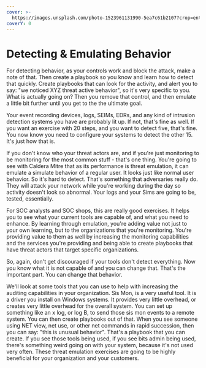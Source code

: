 ```yaml
---
cover: >-
  https://images.unsplash.com/photo-1523961131990-5ea7c61b2107?crop=entropy&cs=srgb&fm=jpg&ixid=MnwxOTcwMjR8MHwxfHNlYXJjaHw0fHx0ZWNofGVufDB8fHx8MTY0NTk5MDg4Mg&ixlib=rb-1.2.1&q=85
coverY: 0
---
```


# Detecting & Emulating Behavior

For detecting behavior, as your controls work and block the attack, make a note of that. Then create a playbook so you know and learn how to detect that quickly. Create playbooks that can look for the activity, and alert you to say: "we noticed XYZ threat active behavior", so it's very specific to you. What is actually going on? Then you remove that control, and then emulate a little bit further until you get to the the ultimate goal.&#x20;

Your event recording devices, logs, SEIMs, EDRs, and any kind of intrusion detection systems you have are probably lit up. If not, that's fine as well. If you want an exercise with 20 steps, and you want to detect five, that's fine. You now know you need to configure your systems to detect the other 15. It's just how that is.&#x20;

If you don't know who your threat actors are, and if you're just monitoring to be monitoring for the most common stuff - that's one thing. You're going to see with Caldera Mitre that as its performance is threat emulation, it can emulate a simulate behavior of a regular user. It looks just like normal user behavior. So it's hard to detect. That's something that adversaries really do. They will attack your network while you're working during the day so activity doesn't look so abnormal. Your logs and your Sims are going to be, tested, essentially.&#x20;

For SOC analysts and SOC shops, this are really good exercises. It helps you to see what your current tools are capable of, and what you need to enhance. By learning through emulation, you're adding value not just to your own learning, but to the organizations that you're monitoring. You're providing value to them as well by increasing the monitoring capabilities and the services you're providing and being able to create playbooks that have threat actors that target specific organizations.&#x20;

So, again, don't get discouraged if your tools don't detect everything. Now you know what it is not capable of and you can change that. That's the important part. You can change that behavior.&#x20;

We'll look at some tools that you can use to help with increasing the auditing capabilities in your organization. Sis Mon, is a very useful tool. It is a driver you install on Windows systems. It provides very little overhead, or creates very little overhead for the overall system. You can set up something like an x log, or log B, to send those sis mon events to a remote system. You can then create playbooks out of that. When you see someone using NET view, net use, or other net commands in rapid succession, then you can say: "this is unusual behavior". That's a playbook that you can create. If you see those tools being used, if you see bits admin being used, there's something weird going on with your system, because it's not used very often. These threat emulation exercises are going to be highly beneficial for your organization and your customers.
